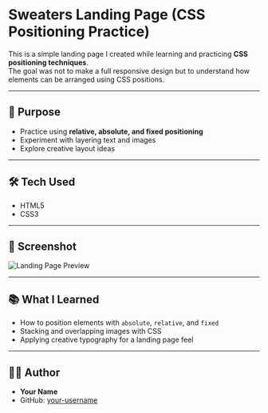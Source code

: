 # Sweaters Landing Page (CSS Positioning Practice)

This is a simple landing page I created while learning and practicing **CSS positioning techniques**.  
The goal was not to make a full responsive design but to understand how elements can be arranged using CSS positions.

---

## 🎯 Purpose
- Practice using **relative, absolute, and fixed positioning**
- Experiment with layering text and images
- Explore creative layout ideas

---

## 🛠️ Tech Used
- HTML5
- CSS3

---

## 📸 Screenshot
![Landing Page Preview](screenshot.png)

---

## 📚 What I Learned
- How to position elements with `absolute`, `relative`, and `fixed`
- Stacking and overlapping images with CSS
- Applying creative typography for a landing page feel

---

## 👨‍💻 Author
- **Your Name**  
- GitHub: [your-username](https://github.com/your-username)
